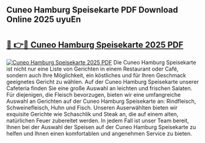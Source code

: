 ## Cuneo Hamburg Speisekarte PDF Download Online 2025 uyuEn

# <h2><a href="http://gccb1b.nevu.top/?p=Cuneo+Hamburg+Speisekarte">🔗 👉🔴 Cuneo Hamburg Speisekarte 2025 PDF</a></h2>

[![Cuneo Hamburg Speisekarte 2025 PDF](https://i.imgur.com/dBaPXMq.png)](http://gccb1b.nevu.top/?p=Cuneo+Hamburg+Speisekarte)
Die Cuneo Hamburg Speisekarte ist nicht nur eine Liste von Gerichten in einem Restaurant oder Café, sondern auch Ihre Möglichkeit, ein köstliches und für Ihren Geschmack geeignetes Gericht zu wählen. Auf der Cuneo Hamburg Speisekarte unserer Cafeteria finden Sie eine große Auswahl an leichten und frischen Salaten. Für diejenigen, die Fleisch bevorzugen, bieten wir eine umfangreiche Auswahl an Gerichten auf der Cuneo Hamburg Speisekarte an: Rindfleisch, Schweinefleisch, Huhn und Fisch. Unseren Auserwählten bieten wir exquisite Gerichte wie Schaschlik und Steak an, die auf einem alten, natürlichen Feuer zubereitet werden. In jedem Fall ist unser Team bereit, Ihnen bei der Auswahl der Speisen auf der Cuneo Hamburg Speisekarte zu helfen und Ihnen einen komfortablen und angenehmen Service zu bieten.
